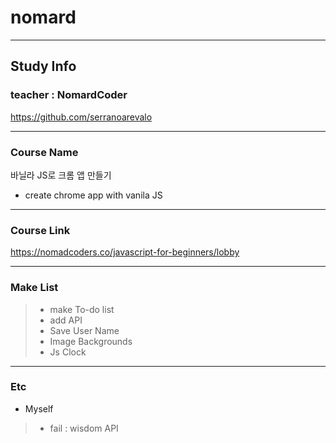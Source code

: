 # nomard

-------------------------------
## Study Info
### teacher : NomardCoder 
https://github.com/serranoarevalo

------------------------------------------
### Course Name 
바닐라 JS로 크롬 앱 만들기
- create chrome app with vanila JS

-------------------------------------
### Course Link
https://nomadcoders.co/javascript-for-beginners/lobby

------------------------------
### Make List

> - make To-do list
> - add API
> - Save User Name
> - Image Backgrounds
> - Js Clock
--------------------------
### Etc 
- Myself
 >  - fail : wisdom API
